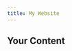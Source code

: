 ```yaml
---
title: My Website
---
```


<link rel="stylesheet" href="styles.css">

<object data="excalidraw.svg" type="image/svg+xml"></object>

## Your Content
<!-- Just about anything -->
